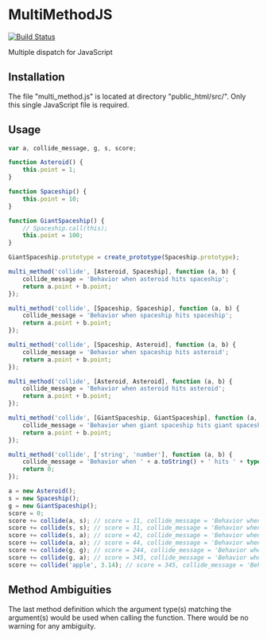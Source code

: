 MultiMethodJS
=============

[![Build Status](https://travis-ci.org/xianrenb/MultiMethodJS.svg?branch=master)](https://travis-ci.org/xianrenb/MultiMethodJS)

Multiple dispatch for JavaScript

Installation
------------

The file "multi_method.js" is located at directory "public_html/src/".
Only this single JavaScript file is required.

Usage
-----

```JavaScript
var a, collide_message, g, s, score;

function Asteroid() {
    this.point = 1;
}

function Spaceship() {
    this.point = 10;
}

function GiantSpaceship() {
    // Spaceship.call(this);
    this.point = 100;
}

GiantSpaceship.prototype = create_prototype(Spaceship.prototype);

multi_method('collide', [Asteroid, Spaceship], function (a, b) {
    collide_message = 'Behavior when asteroid hits spaceship';
    return a.point + b.point;
});

multi_method('collide', [Spaceship, Spaceship], function (a, b) {
    collide_message = 'Behavior when spaceship hits spaceship';
    return a.point + b.point;
});

multi_method('collide', [Spaceship, Asteroid], function (a, b) {
    collide_message = 'Behavior when spaceship hits asteroid';
    return a.point + b.point;
});

multi_method('collide', [Asteroid, Asteroid], function (a, b) {
    collide_message = 'Behavior when asteroid hits asteroid';
    return a.point + b.point;
});

multi_method('collide', [GiantSpaceship, GiantSpaceship], function (a, b) {
    collide_message = 'Behavior when giant spaceship hits giant spaceship';
    return a.point + b.point;
});

multi_method('collide', ['string', 'number'], function (a, b) {
    collide_message = 'Behavior when ' + a.toString() + ' hits ' + typeof b;
    return 0;
});

a = new Asteroid();
s = new Spaceship();
g = new GiantSpaceship();
score = 0;
score += collide(a, s); // score = 11, collide_message = 'Behavior when asteroid hits spaceship'
score += collide(s, s); // score = 31, collide_message = 'Behavior when spaceship hits spaceship'
score += collide(s, a); // score = 42, collide_message = 'Behavior when spaceship hits asteroid'
score += collide(a, a); // score = 44, collide_message = 'Behavior when asteroid hits asteroid'
score += collide(g, g); // score = 244, collide_message = 'Behavior when giant spaceship hits giant spaceship'
score += collide(g, a); // score = 345, collide_message = 'Behavior when spaceship hits asteroid'
score += collide('apple', 3.14); // score = 345, collide_message = 'Behavior when apple hits number'
```

Method Ambiguities
------------------
The last method definition which the argument type(s) matching the argument(s) would be used when calling the function.
There would be no warning for any ambiguity.
